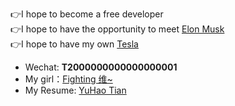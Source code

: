 👉I hope to become a free developer  
👉I hope to have the opportunity to meet [Elon Musk](https://twitter.com/elonmusk)  
👉I hope to have my own [Tesla](https://www.tesla.com)  

- Wechat: **T2000000000000000001**
- My girl：[Fighting 维~](https://github.com/Fightingweiwei)
- My Resume: [YuHao Tian](https://drive.google.com/file/d/1z86YF564ZyxifvKIRFaTtTzt0uQnGmN1/view?usp=drive_link)

